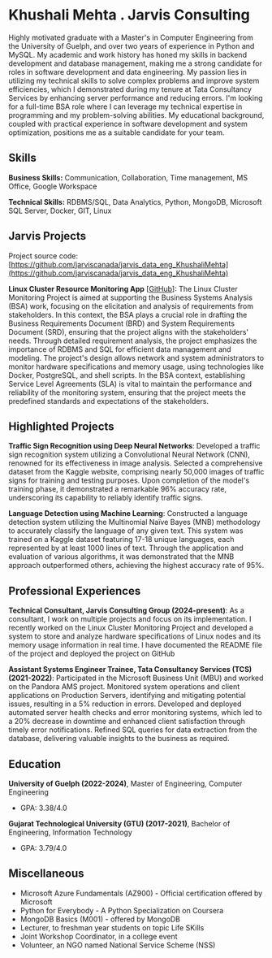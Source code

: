 # Khushali Mehta . Jarvis Consulting

Highly motivated graduate with a Master's in Computer Engineering from the University of Guelph, and over two years of experience in Python and MySQL. My academic and work history has honed my skills in backend development and database management, making me a strong candidate for roles in software development and data engineering. My passion lies in utilizing my technical skills to solve complex problems and improve system efficiencies, which I demonstrated during my tenure at Tata Consultancy Services by enhancing server performance and reducing errors. I'm looking for a full-time BSA role where I can leverage my technical expertise in programming and my problem-solving abilities. My educational background, coupled with practical experience in software development and system optimization, positions me as a suitable candidate for your team.

## Skills

**Business Skills:** Communication, Collaboration, Time management, MS Office, Google Workspace

**Technical Skills:** RDBMS/SQL, Data Analytics, Python, MongoDB, Microsoft SQL Server, Docker, GIT, Linux

## Jarvis Projects

Project source code: [https://github.com/jarviscanada/jarvis_data_eng_KhushaliMehta](https://github.com/jarviscanada/jarvis_data_eng_KhushaliMehta)


**Linux Cluster Resource Monitoring App** [[GitHub](https://github.com/jarviscanada/jarvis_data_eng_KhushaliMehta/tree/masterhttps://github.com/jarviscanada/jarvis_data_eng_KhushaliMehta/tree/develop/linux_sql)]: The Linux Cluster Monitoring Project is aimed at supporting the Business Systems Analysis (BSA) work, focusing on the elicitation and analysis of requirements from stakeholders. In this context, the BSA plays a crucial role in drafting the Business Requirements Document (BRD) and System Requirements Document (SRD), ensuring that the project aligns with the stakeholders' needs. Through detailed requirement analysis, the project emphasizes the importance of RDBMS and SQL for efficient data management and modeling. The project's design allows network and system administrators to monitor hardware specifications and memory usage, using technologies like Docker, PostgreSQL, and shell scripts. In the BSA context, establishing Service Level Agreements (SLA) is vital to maintain the performance and reliability of the monitoring system, ensuring that the project meets the predefined standards and expectations of the stakeholders.


## Highlighted Projects
**Traffic Sign Recognition using Deep Neural Networks**: Developed a traffic sign recognition system utilizing a Convolutional Neural Network (CNN), renowned for its effectiveness in image analysis. Selected a comprehensive dataset from the Kaggle website, comprising nearly 50,000 images of traffic signs for training and testing purposes. Upon completion of the model's training phase, it demonstrated a remarkable 96% accuracy rate, underscoring its capability to reliably identify traffic signs.

**Language Detection using Machine Learning**: Constructed a language detection system utilizing the Multinomial Naïve Bayes (MNB) methodology to accurately classify the language of any given text. This system was trained on a Kaggle dataset featuring 17-18 unique languages, each represented by at least 1000 lines of text. Through the application and evaluation of various algorithms, it was demonstrated that the MNB approach outperformed others, achieving the highest accuracy rate of 95%.


## Professional Experiences

**Technical Consultant, Jarvis Consulting Group (2024-present)**: As a consultant, I work on multiple projects and focus on its implementation. I recently worked on the Linux Cluster Monitoring Project and developed a system to store and analyze hardware specifications of Linux nodes and its memory usage information in real time. I have documented the README file of the project and deployed the project on GitHub

**Assistant Systems Engineer Trainee, Tata Consultancy Services (TCS) (2021-2022)**: Participated in the Microsoft Business Unit (MBU) and worked on the Pandora AMS project. Monitored system operations and client applications on Production Servers, identifying and mitigating potential issues, resulting in a 5% reduction in errors. Developed and deployed automated server health checks and error monitoring systems, which led to a 20% decrease in downtime and enhanced client satisfaction through timely error notifications. Refined SQL queries for data extraction from the database, delivering valuable insights to the business as required.


## Education
**University of Guelph (2022-2024)**, Master of Engineering, Computer Engineering
- GPA: 3.38/4.0

**Gujarat Technological University (GTU) (2017-2021)**, Bachelor of Engineering, Information Technology
- GPA: 3.79/4.0


## Miscellaneous
- Microsoft Azure Fundamentals (AZ900) - Official certification offered by Microsoft
- Python for Everybody - A Python Specialization on Coursera
- MongoDB Basics (M001) - offered by MongoDB
- Lecturer, to freshman year students on topic Life SKills
- Joint Workshop Coordinator, in a college event
- Volunteer, an NGO named National Service Scheme (NSS)
